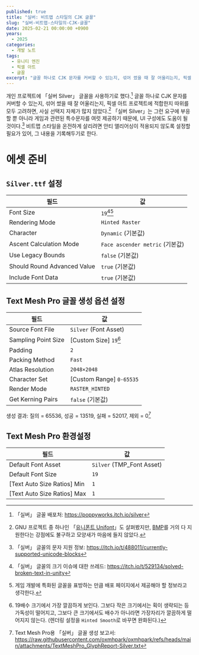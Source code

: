 ```yaml
---
published: true
title: "실버: 비트맵 스타일의 CJK 글꼴"
slug: "실버-비트맵-스타일의-CJK-글꼴"
date: 2025-02-21 00:00:00 +0900
years:
  - 2025
categories:
  - 개발 노트
tags:
  - 유니티 엔진
  - 픽셀 아트
  - 글꼴
excerpt: "글꼴 하나로 CJK 문자를 커버할 수 있는지, 섞어 썼을 때 잘 어울리는지, 픽셀 아트 프로젝트에 적합한지 따위를 모두 고려하면 선택지가 많지 않다. 「실버 Silver」는 그런 요구에 부응할 뿐 아니라 게임과 관련된 특수문자를 여럿 제공한다."
---
```

개인 프로젝트에 「실버 Silver」 글꼴을 사용하기로 했다.[^1] 글꼴 하나로 CJK 문자를 커버할 수 있는지, 섞어 썼을 때 잘 어울리는지, 픽셀 아트 프로젝트에 적합한지 따위를 모두 고려하면, 사실 선택지 자체가 많지 않았다.[^2] 「실버 Silver」는 그런 요구에 부응할 뿐 아니라 게임과 관련된 특수문자를 여럿 제공하기 때문에, UI 구성에도 도움이 될 것이다.[^3] 비트맵 스타일을 온전하게 살리려면 안티 앨리어싱이 적용되지 않도록 설정할 필요가 있어, 그 내용을 기록해두기로 한다.

[^1]: 「실버」 글꼴 배포처: <https://poppyworks.itch.io/silver>
[^2]: GNU 프로젝트 중 하나인 「[유니폰트 Unifont](https://unifoundry.com/unifont/index.html)」도 살펴봤지만, [BMP](/basic-multilingual-plane)를 거의 다 지원한다는 강점에도 불구하고 모양새가 마음에 들지 않았다.
[^3]: 「실버」 글꼴의 문자 지원 정보: <https://itch.io/t/488011/currently-supported-unicode-blocks>

# 에셋 준비

## `Silver.ttf` 설정

| 필드 | 값 |
|---|---|
| Font Size | `19`[^4][^5] |
| Rendering Mode | `Hinted Raster` |
| Character | `Dynamic` (기본값) |
| Ascent Calculation Mode | `Face ascender metric` (기본값) |
| Use Legacy Bounds | `false` (기본값) |
| Should Round Advanced Value | `true` (기본값) |
| Include Font Data | `true` (기본값) |

[^4]: 「실버」 글꼴의 크기 이슈에 대한 쓰레드: <https://itch.io/t/529134/solved-broken-text-in-unity>
[^5]: 게임 개발에 특화된 글꼴을 표방하는 만큼 배포 페이지에서 제공해야 할 정보라고 생각한다.

## Text Mesh Pro 글꼴 생성 옵션 설정

| 필드 | 값 |
|---|---|
| Source Font File | `Silver` (Font Asset) |
| Sampling Point Size | [Custom Size] `19`[^7] |
| Padding | `2` |
| Packing Method | `Fast` |
| Atlas Resolution | `2048×2048` |
| Character Set | [Custom Range] `0-65535` |
| Render Mode | `RASTER_HINTED` |
| Get Kerning Pairs | `false` (기본값) |

생성 결과: 질의 = 65536, 성공 = 13519, 실패 = 52017, 제외 = 0[^6]

[^6]: Text Mesh Pro용 「실버」 글꼴 생성 보고서: <https://raw.githubusercontent.com/oxmhpark/oxmhpark/refs/heads/main/attachments/TextMeshPro_GlyphReport-Silver.txt>
[^7]: 19배수 크기에서 가장 깔끔하게 보인다. 그보다 작은 크기에서는 획이 생략되는 등 가독성이 떨어지고, 그보다 큰 크기에서도 배수가 아니라면 가장자리가 깔끔하게 떨어지지 않는다. (렌더링 설정을 `Hinted Smooth`로 바꾸면 완화된다.)

## Text Mesh Pro 환경설정

| 필드 | 값 |
|---|---|
| Default Font Asset | `Silver` (TMP_Font Asset) |
| Default Font Size | `19` |
| [Text Auto Size Ratios] Min | `1` |
| [Text Auto Size Ratios] Max | `1` |